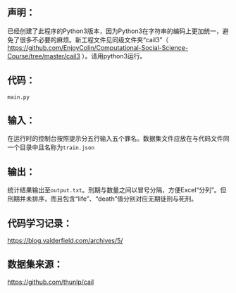 声明：
---
已经创建了此程序的Python3版本，因为Python3在字符串的编码上更加统一，避免了很多不必要的麻烦。新工程文件见同级文件夹“cail3”（ https://github.com/EnjoyColin/Computational-Social-Science-Course/tree/master/cail3 ）。请用python3运行。

代码： 
---  

`main.py`  

输入：  
---  

在运行时的控制台按照提示分五行输入五个罪名。数据集文件应放在与代码文件同一个目录中且名称为`train.json`  

输出：  
---  

统计结果输出至`output.txt`。刑期与数量之间以冒号分隔，方便Excel“分列”。但刑期并未排序，而且包含“life”、“death”值分别对应无期徒刑与死刑。

代码学习记录：
---
https://blog.valderfield.com/archives/5/

数据集来源：
---
https://github.com/thunlp/cail
